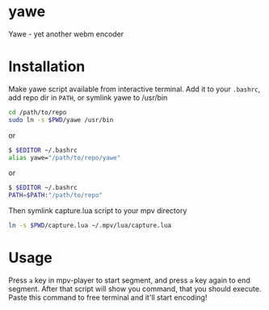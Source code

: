 yawe
====

Yawe - yet another webm encoder


Installation
============

Make yawe script available from interactive terminal. Add it to your `.bashrc`, add repo dir in `PATH`, or symlink yawe to /usr/bin

```bash
cd /path/to/repo
sudo ln -s $PWD/yawe /usr/bin
```
or
```bash
$ $EDITOR ~/.bashrc
alias yawe="/path/to/repo/yawe"
```
or 
```bash
$ $EDITOR ~/.bashrc
PATH=$PATH:"/path/to/repo"
```

Then symlink capture.lua script to your mpv directory
```bash
ln -s $PWD/capture.lua ~/.mpv/lua/capture.lua
```

Usage
=====

Press `a` key in mpv-player to start segment, and press `a` key again to end segment.
After that script will show you command, that you should execute.
Paste this command to free terminal and it'll start encoding!
